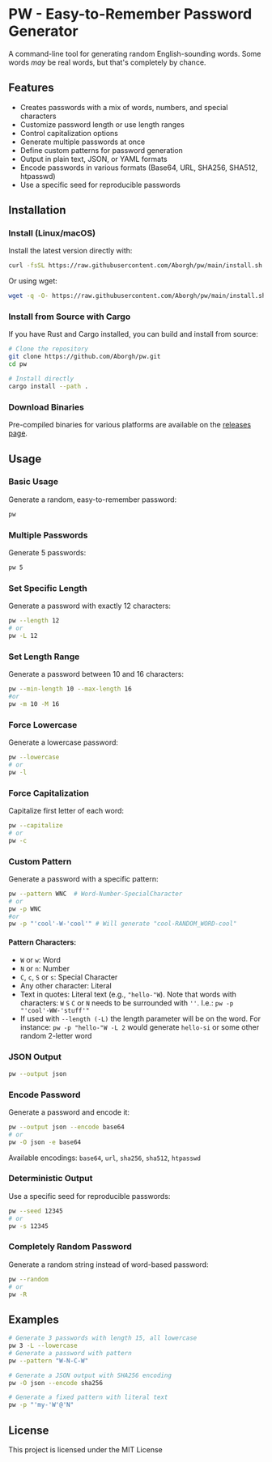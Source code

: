 # PW - Easy-to-Remember Password Generator

A command-line tool for generating random English-sounding words. Some words *may* be real words, but that's completely by chance. 

## Features

- Creates passwords with a mix of words, numbers, and special characters
- Customize password length or use length ranges
- Control capitalization options
- Generate multiple passwords at once
- Define custom patterns for password generation
- Output in plain text, JSON, or YAML formats
- Encode passwords in various formats (Base64, URL, SHA256, SHA512, htpasswd)
- Use a specific seed for reproducible passwords

## Installation

### Install (Linux/macOS)

Install the latest version directly with:

```bash
curl -fsSL https://raw.githubusercontent.com/Aborgh/pw/main/install.sh | bash
```

Or using wget:

```bash
wget -q -O- https://raw.githubusercontent.com/Aborgh/pw/main/install.sh | bash
```

### Install from Source with Cargo

If you have Rust and Cargo installed, you can build and install from source:

```bash
# Clone the repository
git clone https://github.com/Aborgh/pw.git
cd pw

# Install directly
cargo install --path .
```

### Download Binaries

Pre-compiled binaries for various platforms are available on the [releases page](https://github.com/Aborgh/pw/releases).

## Usage

### Basic Usage

Generate a random, easy-to-remember password:

```bash
pw
```

### Multiple Passwords

Generate 5 passwords:

```bash
pw 5
```

### Set Specific Length

Generate a password with exactly 12 characters:

```bash
pw --length 12
# or
pw -L 12
```

### Set Length Range

Generate a password between 10 and 16 characters:

```bash
pw --min-length 10 --max-length 16
#or
pw -m 10 -M 16
```

### Force Lowercase

Generate a lowercase password:

```bash
pw --lowercase
# or
pw -l
```

### Force Capitalization

Capitalize first letter of each word:

```bash
pw --capitalize
# or
pw -c
```

### Custom Pattern

Generate a password with a specific pattern:

```bash
pw --pattern WNC  # Word-Number-SpecialCharacter
# or
pw -p WNC
#or 
pw -p "'cool'-W-'cool'" # Will generate "cool-RANDOM_WORD-cool" 
```

#### Pattern Characters:
- `W` or `w`: Word
- `N` or `n`: Number
- `C`, `c`, `S` or `s`: Special Character
- Any other character: Literal
- Text in quotes: Literal text (e.g., `"hello-"W`). Note that words with characters: `W` `S` `C` or `N` needs to be surrounded with `''`. I.e.: `pw -p "'cool'-WW-'stuff'"` 
- If used with `--length (-L)` the length parameter will be on the word. For instance: `pw -p "hello-"W -L 2` would generate `hello-si` or some other random 2-letter word 
### JSON Output

```bash
pw --output json
```

### Encode Password

Generate a password and encode it:

```bash
pw --output json --encode base64
# or 
pw -O json -e base64
```

Available encodings: `base64`, `url`, `sha256`, `sha512`, `htpasswd`

### Deterministic Output

Use a specific seed for reproducible passwords:

```bash
pw --seed 12345
# or
pw -s 12345
```

### Completely Random Password

Generate a random string instead of word-based password:

```bash
pw --random
# or
pw -R
```

## Examples

```bash
# Generate 3 passwords with length 15, all lowercase
pw 3 -L --lowercase
# Generate a password with pattern
pw --pattern "W-N-C-W"

# Generate a JSON output with SHA256 encoding
pw -O json --encode sha256

# Generate a fixed pattern with literal text
pw -p "'my-'W'@'N"
```

## License

This project is licensed under the MIT License

